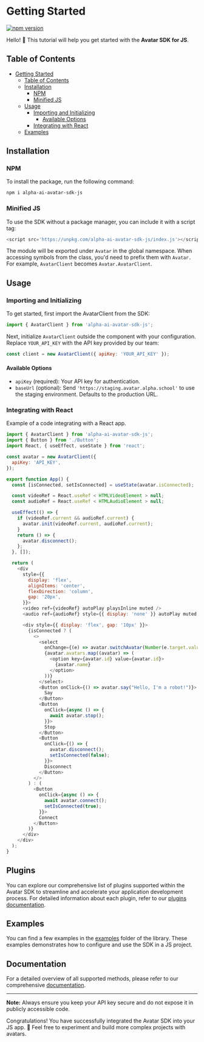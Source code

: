 # Getting Started

[![npm version](https://badge.fury.io/js/alpha-ai-avatar-sdk-js.svg)](https://badge.fury.io/js/alpha-ai-avatar-sdk-js)

Hello! 👋 This tutorial will help you get started with the **Avatar SDK for JS**.

## Table of Contents

- [Getting Started](#getting-started)
  - [Table of Contents](#table-of-contents)
  - [Installation](#installation)
    - [NPM](#npm)
    - [Minified JS](#minified-js)
  - [Usage](#usage)
    - [Importing and Initializing](#importing-and-initializing)
      - [Available Options](#available-options)
    - [Integrating with React](#integrating-with-react)
  - [Examples](#examples)

## Installation

### NPM

To install the package, run the following command:

```bash
npm i alpha-ai-avatar-sdk-js
```

### Minified JS

To use the SDK without a package manager, you can include it with a script tag:

```javascript
<script src='https://unpkg.com/alpha-ai-avatar-sdk-js/index.js'></script>
```

The module will be exported under `Avatar` in the global namespace. When accessing symbols from the class, you'd need to prefix them with `Avatar.` For example, `AvatarClient` becomes `Avatar.AvatarClient`.

## Usage

### Importing and Initializing

To get started, first import the AvatarClient from the SDK:

```javascript
import { AvatarClient } from 'alpha-ai-avatar-sdk-js';
```

Next, initialize `AvatarClient` outside the component with your configuration. Replace `YOUR_API_KEY` with the API key provided by our team:

```javascript
const client = new AvatarClient({ apiKey: 'YOUR_API_KEY' });
```

#### Available Options

- `apiKey` (required): Your API key for authentication.
- `baseUrl` (optional): Send `'https://staging.avatar.alpha.school'` to use the staging environment. Defaults to the production URL.

### Integrating with React

Example of a code integrating with a React app.

```javascript
import { AvatarClient } from 'alpha-ai-avatar-sdk-js';
import { Button } from './Button';
import React, { useEffect, useState } from 'react';

const avatar = new AvatarClient({
  apiKey: 'API_KEY',
});

export function App() {
  const [isConnected, setIsConnected] = useState(avatar.isConnected);

  const videoRef = React.useRef < HTMLVideoElement > null;
  const audioRef = React.useRef < HTMLAudioElement > null;

  useEffect(() => {
    if (videoRef.current && audioRef.current) {
      avatar.init(videoRef.current, audioRef.current);
    }
    return () => {
      avatar.disconnect();
    };
  }, []);

  return (
    <div
      style={{
        display: 'flex',
        alignItems: 'center',
        flexDirection: 'column',
        gap: '20px',
      }}>
      <video ref={videoRef} autoPlay playsInline muted />
      <audio ref={audioRef} style={{ display: 'none' }} autoPlay muted />

      <div style={{ display: 'flex', gap: '10px' }}>
        {isConnected ? (
          <>
            <select
              onChange={(e) => avatar.switchAvatar(Number(e.target.value))}>
              {avatar.avatars.map((avatar) => (
                <option key={avatar.id} value={avatar.id}>
                  {avatar.name}
                </option>
              ))}
            </select>
            <Button onClick={() => avatar.say("Hello, I'm a robot!")}>
              Say
            </Button>
            <Button
              onClick={async () => {
                await avatar.stop();
              }}>
              Stop
            </Button>
            <Button
              onClick={() => {
                avatar.disconnect();
                setIsConnected(false);
              }}>
              Disconnect
            </Button>
          </>
        ) : (
          <Button
            onClick={async () => {
              await avatar.connect();
              setIsConnected(true);
            }}>
            Connect
          </Button>
        )}
      </div>
    </div>
  );
}
```

## Plugins

You can explore our comprehensive list of plugins supported within the Avatar SDK to streamline and accelerate your application development process. For detailed information about each plugin, refer to our [plugins documentation](docs/plugins).

## Examples

You can find a few examples in the [examples](examples/) folder of the library. These examples demonstrates how to configure and use the SDK in a JS project.

## Documentation

For a detailed overview of all supported methods, please refer to our comprehensive [documentation](docs/).

---

**Note:** Always ensure you keep your API key secure and do not expose it in publicly accessible code.

Congratulations! You have successfully integrated the Avatar SDK into your JS app. 🎉 Feel free to experiment and build more complex projects with avatars.
